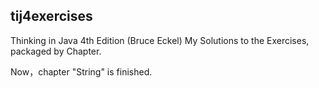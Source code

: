 ## tij4exercises
Thinking in Java 4th Edition (Bruce Eckel)
My Solutions to the Exercises, packaged by Chapter.

Now，chapter "String" is finished.
